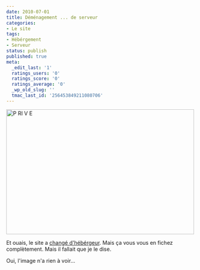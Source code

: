```yaml
---
date: 2010-07-01
title: Déménagement ... de serveur
categories:
- Le site
tags:
- Hébérgement
- Serveur
status: publish
published: true
meta:
  _edit_last: '1'
  ratings_users: '0'
  ratings_score: '0'
  ratings_average: '0'
  _wp_old_slug: ''
  tmac_last_id: '256453849211080706'
---
```

<a title="P RI V E de alienlebarge, sur Flickr" href="https://www.flickr.com/photos/alienlebarge/4735379991/"><img src="https://farm5.static.flickr.com/4093/4735379991_c0000339ca.jpg" alt="P RI V E" width="500" height="333" /></a>

Et ouais, le site a <a title="Le site d'infomaniak" href="https://infomaniak.com/">changé d'hébérgeur</a>.
Mais ça vous vous en fichez complètement. Mais il fallait que je le dise.

Oui, l'image n'a rien à voir...
